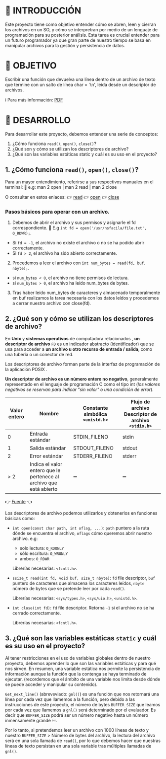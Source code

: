 # 🌟 INTRODUCCIÓN
Este proyecto tiene como objetivo entender cómo se abren, leen y cierran los archivos en un SO, y cómo se interpretran por medio de un lenguaje de programación para su posterior análisis. Esta tarea es crucial entender para un futuro programador ya que gran parte de nuestro tiempo se basa en manipular archivos para la gestión y persistencia de datos.


# 🎯 OBJETIVO
Escribir una función que devuelva una línea dentro de un archivo de texto que termine con un salto de línea char = '\n', leída desde un descriptor de archivos.


ℹ️ Para más información: [PDF](https://github.com/nsfacila/Cursus42/files/15454687/es.subject.pdf)



# 🐾 DESARROLLO
Para desarrollar este proyecto, debemos entender una serie de conceptos:

1. ¿Cómo funciona `read()`, `open()`, `close()`?
2. ¿Qué son y cómo se utilizan los descriptores de archivo?
3. ¿Qué son las variables estáticas static y cuál es su uso en el proyecto?

## 1. ¿Cómo funciona `read()`, `open()`, `close()`?
Para un mayor entendimiento, referirse a sus respectivos manuales en el terminal: 🔶 e.g: man 2 open | man 2 read | man 2 close

O consultar en estos enlaces: 👉 [read](https://linux.die.net/man/3/read) 👉 [open](https://linux.die.net/man/3/open) 👉 [close](https://linux.die.net/man/3/close)



### Pasos básicos para operar con un archivo.

1. Debemos de abrir el archivo y sus permisos y asignarle el fd correspondiente. 🔶 E.g `int fd = open('/usr/nsfacila/file.txt', O_RDWR);`.
   
- Si `fd = -1`, el archivo no existe el archivo o no se ha podido abrir correctamente.
- Si `fd > 2`, el archivo ha sido abierto correctamente.
  
2. Procedemos a leer el archivo con `int num_bytes = read(fd, buf, nbyte);`.
   
- si `num_bytes < 0`, el archivo no tiene permisos de lectura.
- si `num_bytes > 0`, el archivo ha leído num_bytes de bytes.

3. Tras haber leído num_bytes de caracteres y almacenado temporalmente en buf realizamos la tarea necesaria con los datos leídos y procedemos a cerrar nuestro archivo con close(fd).

## 2. ¿Qué son y cómo se utilizan los descriptores de archivo?
En **Unix** y **sistemas operativos** de computadora relacionados , **un descriptor de archivo** `FD` es un indicador abstracto (identificador) que se usa para acceder a **un archivo u otro recurso de entrada / salida**, como una tubería o un conector de red.

Los descriptores de archivo forman parte de la interfaz de programación de la aplicación POSIX .

**Un descriptor de archivo es un número entero no negativo**, generalmente representado en el lenguaje de programación C como el tipo int (_los valores negativos se reservan para indicar "sin valor" o una condición de error_).

| Valor entero | Nombre                | Constante simbólica `<unistd.h>` | Flujo de archivo Descriptor de archivo `<stdio.h>` |
|--------------|-----------------------|----------------------------------|----------------------------------------------------|
| 0            | Entrada estándar      | STDIN_FILENO                     | stdin                                              |
| 1            | Salida estándar       | STDOUT_FILENO                    | stdout                                             |
| 2            | Error estándar        | STDERR_FILENO                    | stderr                                             |
| > 2          | Indica el valor entero que le pertenece al archivo que está abierto | ➖              | ➖                                                  |


👉 [Fuente](https://es.abcdef.wiki/wiki/File_descriptor) 👈

Los descriptores de archivo podemos utilizarlos y obtenerlos en funciones básicas como:

* `int open(const char path, int oflag, ...)`: `path` puntero a la ruta dónde se encuentra el archivo, `oflags` cómo queremos abrir nuestro archivo. e.g:
  * solo lectura: `O_RDONLY`
  * sólo escritura: `O_WRONLY`
  * ambos: `O_RDWR`

  Librerías necesarias: `<fcntl.h>`.

* `ssize_t read(int fd, void buf, size_t nbyte)`: `fd` file descriptor, `buf` puntero de caracteres que almacena los caracteres leídos, `nbyte` número de bytes que se pretende leer por cada `read()`.

  Librerías necesarias: `<sys/types.h>`, `<sys/uio.h>`, `<unistd.h>`.

* `int close(int fd)`: `fd` file descriptor. Retorna `-1` si el archivo no se ha cerrado correctamente.

  Librerías necesarias: `<fcntl.h>`.


## 3. ¿Qué son las variables estáticas `static` y cuál es su uso en el proyecto?
Al tener restricciones en el uso de variables globales dentro de nuestro proyecto, debemos aprender lo que son las variables estáticas y para qué nos sirven. En resumen, una variable estática nos permite la persistencia de información aunque la función que la contenga se haya terminado de ejecutar. (recordemos que el ámbito de una variable nos limita desde dónde se puede acceder y manipular su contenido).

`Get_next_line()` (abreveviado: `gnl()`) es una función que nos retornará una línea por cada vez que llamemos a la función, pero debido a las instrucciones de este proyecto, el número de bytes `BUFFER_SIZE` que leamos por cada vez que llamemos a `gnl()` será determinado por el evaluador. Es decir que `BUFFER_SIZE` podrá ser un número negativo hasta un número inmensamente grande ♾️.

Por lo tanto, si pretendemos leer un archivo con 1000 líneas de texto y nuestro `BUFFER_SIZE` > Número de bytes del archivo, la lectura del archivo será en una sola llamada de `read()`, por lo que debemos hacer que nuestras líneas de texto persistan en una sola variable tras múltiples llamadas de `gnl()`.




